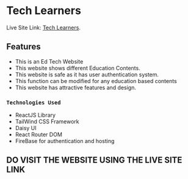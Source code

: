 # Tech Learners

Live Site Link: [Tech Learners](https://tech-learners.web.app/).


## Features

- This is an Ed Tech Website 
- This website shows different Education Contents.
- This website is safe as it has user authentication system.
- This function can be modified for any education based contents
- This website has attractive features and design.

### `Technologies Used`

- ReactJS Library
- TailWind CSS Framework
- Daisy UI
- React Router DOM
- FireBase for authentication and hosting



## DO VISIT THE WEBSITE USING THE LIVE SITE LINK


